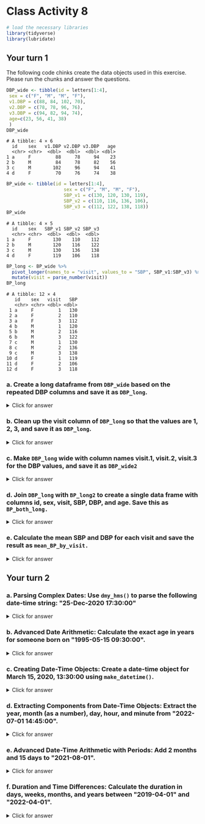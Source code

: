 # Class Activity 8


```r
# load the necessary libraries
library(tidyverse)
library(lubridate)
```

## Your turn 1

The following code chinks create the data objects used in this exercise. Please run the chunks and answer the questions.



```r
DBP_wide <- tibble(id = letters[1:4],
 sex = c("F", "M", "M", "F"),
 v1.DBP = c(88, 84, 102, 70),
 v2.DBP = c(78, 78, 96, 76),
 v3.DBP = c(94, 82, 94, 74),
 age=c(23, 56, 41, 38)
 )
DBP_wide
```

```
# A tibble: 4 × 6
  id    sex   v1.DBP v2.DBP v3.DBP   age
  <chr> <chr>  <dbl>  <dbl>  <dbl> <dbl>
1 a     F         88     78     94    23
2 b     M         84     78     82    56
3 c     M        102     96     94    41
4 d     F         70     76     74    38
```



```r
BP_wide <- tibble(id = letters[1:4],
                     sex = c("F", "M", "M", "F"),
                     SBP_v1 = c(130, 120, 130, 119),
                     SBP_v2 = c(110, 116, 136, 106),
                     SBP_v3 = c(112, 122, 138, 118))
BP_wide
```

```
# A tibble: 4 × 5
  id    sex   SBP_v1 SBP_v2 SBP_v3
  <chr> <chr>  <dbl>  <dbl>  <dbl>
1 a     F        130    110    112
2 b     M        120    116    122
3 c     M        130    136    138
4 d     F        119    106    118
```



```r
BP_long <- BP_wide %>% 
  pivot_longer(names_to = "visit", values_to = "SBP", SBP_v1:SBP_v3) %>% 
  mutate(visit = parse_number(visit))
BP_long
```

```
# A tibble: 12 × 4
   id    sex   visit   SBP
   <chr> <chr> <dbl> <dbl>
 1 a     F         1   130
 2 a     F         2   110
 3 a     F         3   112
 4 b     M         1   120
 5 b     M         2   116
 6 b     M         3   122
 7 c     M         1   130
 8 c     M         2   136
 9 c     M         3   138
10 d     F         1   119
11 d     F         2   106
12 d     F         3   118
```


### a. Create a long dataframe from `DBP_wide` based on the repeated DBP columns and save it as `DBP_long`.


<details>
<summary class="answer">Click for answer</summary>
*Answer:*


```r
DBP_long <- DBP_wide %>%
  pivot_longer(names_to = "visit",
               values_to = "DBP",
               cols = v1.DBP:v3.DBP)
DBP_long
```

```
# A tibble: 12 × 5
   id    sex     age visit    DBP
   <chr> <chr> <dbl> <chr>  <dbl>
 1 a     F        23 v1.DBP    88
 2 a     F        23 v2.DBP    78
 3 a     F        23 v3.DBP    94
 4 b     M        56 v1.DBP    84
 5 b     M        56 v2.DBP    78
 6 b     M        56 v3.DBP    82
 7 c     M        41 v1.DBP   102
 8 c     M        41 v2.DBP    96
 9 c     M        41 v3.DBP    94
10 d     F        38 v1.DBP    70
11 d     F        38 v2.DBP    76
12 d     F        38 v3.DBP    74
```

</details>

### b. Clean up the visit column of `DBP_long` so that the values are 1, 2, 3, and save it as `DBP_long`.


<details>
<summary class="answer">Click for answer</summary>
*Answer:*


```r
DBP_long <- DBP_long %>%
  mutate(visit = parse_number(visit))
DBP_long
```

```
# A tibble: 12 × 5
   id    sex     age visit   DBP
   <chr> <chr> <dbl> <dbl> <dbl>
 1 a     F        23     1    88
 2 a     F        23     2    78
 3 a     F        23     3    94
 4 b     M        56     1    84
 5 b     M        56     2    78
 6 b     M        56     3    82
 7 c     M        41     1   102
 8 c     M        41     2    96
 9 c     M        41     3    94
10 d     F        38     1    70
11 d     F        38     2    76
12 d     F        38     3    74
```

</details>

### c. Make `DBP_long` wide with column names visit.1, visit.2, visit.3 for the DBP values, and save it as `DBP_wide2`


<details>
<summary class="answer">Click for answer</summary>
*Answer:*

```r
DBP_wide2 <- DBP_long %>% 
  pivot_wider(names_from = "visit",
              values_from = "DBP",
              names_prefix = "visit.")
DBP_wide2
```

```
# A tibble: 4 × 6
  id    sex     age visit.1 visit.2 visit.3
  <chr> <chr> <dbl>   <dbl>   <dbl>   <dbl>
1 a     F        23      88      78      94
2 b     M        56      84      78      82
3 c     M        41     102      96      94
4 d     F        38      70      76      74
```

</details>

### d. Join `DBP_long` with `BP_long2` to create a single data frame with columns id, sex, visit, SBP, DBP, and age. Save this as `BP_both_long.`


<details>
<summary class="answer">Click for answer</summary>
*Answer:*

```r
BP_both_long <- left_join(BP_long, DBP_long, by = c("id", "sex", "visit"))
BP_both_long
```

```
# A tibble: 12 × 6
   id    sex   visit   SBP   age   DBP
   <chr> <chr> <dbl> <dbl> <dbl> <dbl>
 1 a     F         1   130    23    88
 2 a     F         2   110    23    78
 3 a     F         3   112    23    94
 4 b     M         1   120    56    84
 5 b     M         2   116    56    78
 6 b     M         3   122    56    82
 7 c     M         1   130    41   102
 8 c     M         2   136    41    96
 9 c     M         3   138    41    94
10 d     F         1   119    38    70
11 d     F         2   106    38    76
12 d     F         3   118    38    74
```

</details>

### e. Calculate the mean SBP and DBP for each visit and save the result as `mean_BP_by_visit.`

<details>
<summary class="answer">Click for answer</summary>
*Answer:*

```r
mean_BP_by_visit <- BP_both_long %>%
  group_by(visit) %>%
  summarize(mean_SBP = mean(SBP),
            mean_DBP = mean(DBP))
mean_BP_by_visit
```

```
# A tibble: 3 × 3
  visit mean_SBP mean_DBP
  <dbl>    <dbl>    <dbl>
1     1     125.       86
2     2     117        82
3     3     122.       86
```

</details>

## Your turn 2


### a. Parsing Complex Dates: Use `dmy_hms()` to parse the following date-time string: "25-Dec-2020 17:30:00"


<details>
<summary class="answer">Click for answer</summary>
*Answer:*

```r
parsed_date <- dmy_hms("25-Dec-2020 17:30:00")
parsed_date
```

```
[1] "2020-12-25 17:30:00 UTC"
```

</details>


### b. Advanced Date Arithmetic: Calculate the exact age in years for someone born on "1995-05-15 09:30:00".

<details>
<summary class="answer">Click for answer</summary>
*Answer:*


```r
dob <- ymd_hms("1995-05-15 09:30:00")
exact_age <- as.duration(interval(dob, now())) / dyears(1)
exact_age
```

```
[1] 28.37874
```

</details>


### c. Creating Date-Time Objects: Create a date-time object for March 15, 2020, 13:30:00 using `make_datetime()`.

<details>
<summary class="answer">Click for answer</summary>
*Answer:*

```r
new_date_time <- make_datetime(2020, 3, 15, 13, 30, 0)
new_date_time
```

```
[1] "2020-03-15 13:30:00 UTC"
```

</details>

### d. Extracting Components from Date-Time Objects: Extract the year, month (as a number), day, hour, and minute from "2022-07-01 14:45:00".

<details>
<summary class="answer">Click for answer</summary>
*Answer:*

```r
example_date_time <- ymd_hms("2022-07-01 14:45:00")
extracted_components <- tibble(
  year = year(example_date_time),
  month = month(example_date_time),
  day = day(example_date_time),
  hour = hour(example_date_time),
  minute = minute(example_date_time)
)
extracted_components
```

```
# A tibble: 1 × 5
   year month   day  hour minute
  <dbl> <dbl> <int> <int>  <int>
1  2022     7     1    14     45
```

</details>


### e. Advanced Date-Time Arithmetic with Periods: Add 2 months and 15 days to "2021-08-01".

<details>
<summary class="answer">Click for answer</summary>
*Answer:*

```r
initial_date <- ymd("2021-08-01")
new_date <- initial_date + months(2) + days(15)
new_date
```

```
[1] "2021-10-16"
```

</details>

### f. Duration and Time Differences: Calculate the duration in days, weeks, months, and years between "2019-04-01" and "2022-04-01".

<details>
<summary class="answer">Click for answer</summary>
*Answer:*

```r
start_date <- ymd("2019-04-01")
end_date <- ymd("2022-04-01")
time_diff <- end_date - start_date
duration_days <- as.duration(time_diff)
duration_weeks <- duration_days / dweeks(1)
duration_months <- duration_days / dmonths(1)
duration_years <- duration_days / dyears(1)

duration_results <- tibble(
  days = duration_days,
  weeks = duration_weeks,
  months = duration_months,
  years = duration_years
)
duration_results
```

```
# A tibble: 1 × 4
  days                 weeks months years
  <Duration>           <dbl>  <dbl> <dbl>
1 94694400s (~3 years)  157.   36.0  3.00
```

</details>

